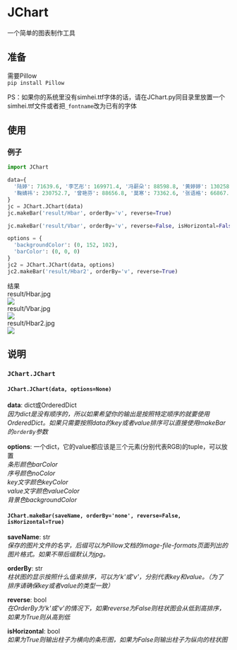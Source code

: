# JChart
一个简单的图表制作工具
## 准备
需要Pillow  
`pip install Pillow`  

PS：如果你的系统里没有simhei.ttf字体的话，请在JChart.py同目录里放置一个simhei.ttf文件或者把`_fontname`改为已有的字体
## 使用
### 例子
```python
import JChart

data={
  '陆婷': 71639.6, '李艺彤': 169971.4, '冯薪朵': 88598.8, '黄婷婷': 130258.3,
  '鞠婧祎': 230752.7, '曾艳芬': 88656.8, '莫寒': 73362.6, '张语格': 66867.5
}
jc = JChart.JChart(data)
jc.makeBar('result/Hbar', orderBy='v', reverse=True)

jc.makeBar('result/Vbar', orderBy='v', reverse=False, isHorizontal=False)

options = {
  'backgroundColor': (0, 152, 102),
  'barColor': (0, 0, 0)
}
jc2 = JChart.JChart(data, options)
jc2.makeBar('result/Hbar2', orderBy='v', reverse=True)
```

结果  
result/Hbar.jpg  
![](http://o8qs2v45f.bkt.clouddn.com/result/Hbar.jpg)  
result/Vbar.jpg  
![](http://o8qs2v45f.bkt.clouddn.com/result/Vbar.jpg)  
result/Hbar2.jpg  
![](http://o8qs2v45f.bkt.clouddn.com/result/Hbar2.jpg)  
## 说明
### `JChart.JChart`  
#### `JChart.JChart(data, options=None)`  
**data**: dict或OrderedDict  
*因为dict是没有顺序的，所以如果希望你的输出是按照特定顺序的就要使用OrderedDict。如果只需要按照data的key或者value排序可以直接使用makeBar的`orderBy`参数*  
  
**options**: 一个dict，它的value都应该是三个元素(分别代表RGB)的tuple，可以放置  
*条形颜色barColor  
序号颜色noColor  
key文字颜色keyColor  
value文字颜色valueColor  
背景色backgroundColor*  

#### `JChart.makeBar(saveName, orderBy='none', reverse=False, isHorizontal=True)`
**saveName**: str  
*保存的图片文件的名字，后缀可以为Pillow文档的image-file-formats页面列出的图片格式。如果不带后缀默认为jpg。*  
  
**orderBy**: str  
*柱状图的显示按照什么值来排序，可以为'k'或'v'，分别代表key和value。（为了排序请确保key或者value的类型一致）*  
  
**reverse**: bool  
*在OrderBy为'k'或'v'的情况下，如果reverse为False则柱状图会从低到高排序，如果为True则从高到低*  
  
**isHorizontal**: bool  
*如果为True则输出柱子为横向的条形图，如果为False则输出柱子为纵向的柱状图*  
